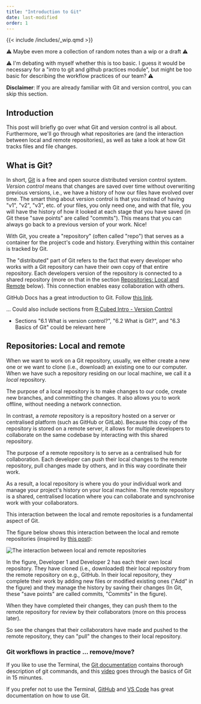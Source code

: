 ```yaml
---
title: "Introduction to Git"
date: last-modified
order: 1
---
```


{{< include /includes/_wip.qmd >}}

:warning: Maybe even more a collection of random notes than a wip or a draft :warning:

:warning: I'm debating with myself whether this is too basic. I guess it would be necessary for a "intro to git and github practices module", but might be too basic for describing the workflow practices of our team? :warning:

**Disclaimer**: If you are already familiar with Git and version control, you can skip this section.

## Introduction

This post will briefly go over what Git and version control is all about. Furthermore, we'll go through what repositories are (and the interaction between local and remote repositories), as well as take a look at how Git tracks files and file changes.

## What is Git?

In short, [Git](https://git-scm.com/) is a free and open source distributed version control system. *Version control* means that changes are saved over time without overwriting previous versions, i.e., we have a history of how our files have evolved over time. The smart thing about version control is that you instead of having "v1", "v2", "v3", etc. of your files, you only need one, and with that file, you will have the history of how it looked at each stage that you have saved (in Git these "save points" are called "commits"). This means that you can always go back to a previous version of your work. Nice!

With Git, you create a "repository" (often called "repo") that serves as a container for the project's code and history. Everything within this container is tracked by Git.

The "distributed" part of Git refers to the fact that every developer who works with a Git repository can have their own copy of that entire repository. Each developers version of the repository is connected to a shared repository (more on that in the section [Repositories: Local and Remote](#repositories-local-and-remote) below). This connection enables easy collaboration with others.

GitHub Docs has a great introduction to Git. Follow [this link](https://docs.github.com/en/get-started/using-git/about-git).

... Could also include sections from [R Cubed Intro - Version Control](https://r-cubed-intro.rostools.org/sessions/version-control)

- Sections "6.1 What is version control?", "6.2 What is Git?", and "6.3 Basics of Git" could be relevant here

## Repositories: Local and remote

When we want to work on a Git repository, usually, we either create a new one or we want to clone (i.e., download) an existing one to our computer. When we have such a repository residing on our local machine, we call it a *local* repository.

The purpose of a local repository is to make changes to our code, create new branches, and committing the changes. It also allows you to work offline, without needing a network connection.

In contrast, a *remote* repository is a repository hosted on a server or centralised platform (such as GitHub or GitLab). Because this copy of the repository is stored on a remote server, it allows for multiple developers to collaborate on the same codebase by interacting with this shared repository.

The purpose of a remote repository is to serve as a centralised hub for collaboration. Each developer can push their local changes to the remote repository, pull changes made by others, and in this way coordinate their work.

As a result, a local repository is where you do your individual work and manage your project's history on your local machine. The remote repository is a shared, centralised location where you can collaborate and synchronise work with your collaborators.

This interaction between the local and remote repositories is a fundamental aspect of Git.

The figure below shows this interaction between the local and remote repositories (inspired by [this post](https://www.cs.swarthmore.edu/~adanner/help/git/)):

![The interaction between local and remote repositories](../images/local-vs-remote-repo.png)

In the figure, Developer 1 and Developer 2 has each their own local repository. They have cloned (i.e., downloaded) their local repository from the remote repository on e.g., GitHub. In their local repository, they complete their work by adding new files or modified existing ones ("Add" in the figure) and they manage the history by saving their changes (In Git, these "save points" are called commits, "Commits" in the figure).

When they have completed their changes, they can push them to the remote repository for review by their collaborators (more on this process later).

So see the changes that their collaborators have made and pushed to the remote repository, they can "pull" the changes to their local repository.

### Git workflows in practice ... remove/move?

If you like to use the Terminal, the [Git documentation](https://git-scm.com/docs) contains thorough description of git commands, and this [video](https://www.youtube.com/watch?v=USjZcfj8yxE) goes through the basics of Git in 15 minuntes.

If you prefer not to use the Terminal, [GitHub](https://github.com/git-guides) and [VS Code](https://code.visualstudio.com/docs/sourcecontrol/intro-to-git) has great documentation on how to use Git.
